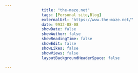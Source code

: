 ---
                title: "the-maze.net"
                tags: [Personal site,Blog]
                externalUrl: "https://www.the-maze.net/"
                date: 9932-08-08
                showDate: false
                showAuthor: false
                showReadingTime: false
                showEdit: false
                showLikes: false
                showViews: false
                layoutBackgroundHeaderSpace: false
                ---

